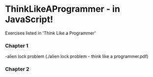 # ThinkLikeAProgrammer - in JavaScript! 
 Exercises listed in 'Think Like a Programmer' 

### Chapter 1 
-alien lock problem (./alien lock problem - think like a programmer.pdf) 

### Chapter 2
<!-- ### Chapter 3 
### Chapter 4 
### Chapter 5 
### Chapter 6 
### Chapter 7 -->
